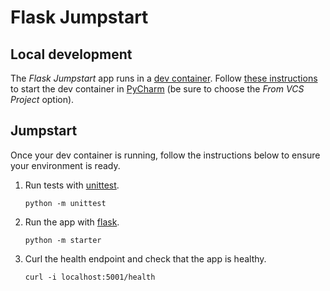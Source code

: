 # Flask Jumpstart

## Local development

The _Flask Jumpstart_ app runs in a [dev container](https://containers.dev/).
Follow [these instructions](https://www.jetbrains.com/help/pycharm/connect-to-devcontainer.html#start_container_from_product)
to start the dev container in [PyCharm](https://www.jetbrains.com/pycharm/) (be sure to choose the _From VCS Project_ option).

## Jumpstart

Once your dev container is running, follow the instructions below to ensure your environment is ready.

1.  Run tests with [unittest](https://docs.python.org/3/library/unittest.html).
    ```shell
    python -m unittest
    ```

1.  Run the app with [flask](https://flask.palletsprojects.com).
    ```shell
    python -m starter
    ```

1.  Curl the health endpoint and check that the app is healthy.
    ```shell
    curl -i localhost:5001/health
    ```
